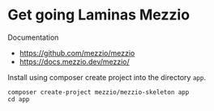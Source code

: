 Get going Laminas Mezzio
====================

Documentation

* https://github.com/mezzio/mezzio
* https://docs.mezzio.dev/mezzio/

Install using composer create project into the directory `app`.

```
composer create-project mezzio/mezzio-skeleton app
cd app
```

<!--
Make it run in your own Apache or XAMPP installation.

```
# Make the dirs writable by the web server
chmod o+w var/{cache,log}
```

Open a browser to your own installation of Apache or XAMPP and point to the `web/` directory.

-->
